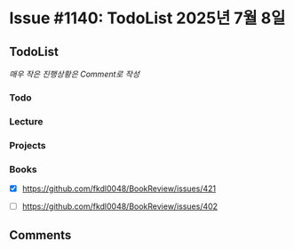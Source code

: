 # Issue #1140: TodoList 2025년 7월 8일

## TodoList

*매우 작은 진행상황은 Comment로 작성*

### Todo  

### Lecture

### Projects

### Books

- [x] https://github.com/fkdl0048/BookReview/issues/421
- [ ] https://github.com/fkdl0048/BookReview/issues/402


## Comments


